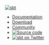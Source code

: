<link href="http://fonts.googleapis.com/css?family=Source+Sans+Pro:400,600,700,900,400italic,700italic" rel="stylesheet" type="text/css">
<div class="container navbar-static-top nav">
    <div class="logo">
      <a href="../../index.html"><img src="files/sbt-logo-white-72x50.png" alt="sbt"></a>
    </div>
    <ul class="navlist">
      <li><a href="../../documentation.html">Documentation</a></li>
      <li><a href="../../download.html">Download</a></li>
      <li><a href="../../community.html">Community</a></li>
      <li id="source-code"><a href="https://github.com/sbt/sbt"><img src="files/github-logo.png" alt="Source code"></a></li>
      <li id="twitter"><a href="https://twitter.com/scala_sbt"><img src="files/twitter-logo-white.png" alt="sbt on Twitter"></a></li>
    </ul>
</div>
